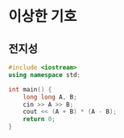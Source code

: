 # 이상한 기호

## 전지성

```cpp
#include <iostream>
using namespace std;

int main() {
    long long A, B;
    cin >> A >> B;
    cout << (A + B) * (A - B);
    return 0;
}
```
